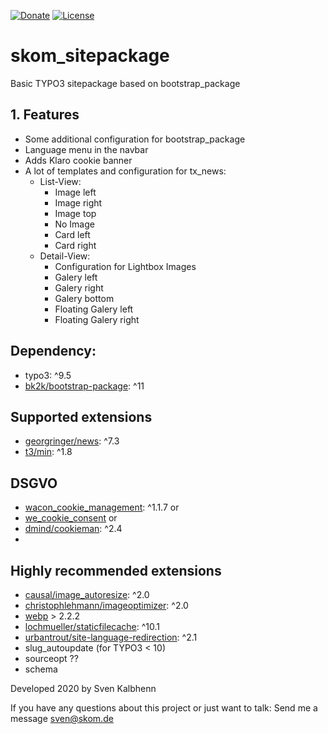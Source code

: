 [![Donate](https://img.shields.io/badge/Donate-PayPal-green.svg)](https://PayPal.me/SvenKalbhenn)
[![License](https://poser.pugx.org/georgringer/news/license)](https://packagist.org/packages/skom/skom-sitepackage)

# skom_sitepackage
Basic TYPO3 sitepackage based on bootstrap_package

## 1. Features
- Some additional configuration for bootstrap_package
- Language menu in the navbar
- Adds Klaro cookie banner
- A lot of templates and configuration for tx_news:
  - List-View:
    - Image left
    - Image right
    - Image top
    - No Image
    - Card left
    - Card right
  - Detail-View:
    - Configuration for Lightbox Images
    - Galery left
    - Galery right
    - Galery bottom
    - Floating Galery left
    - Floating Galery right



## Dependency:
- typo3: ^9.5
- [bk2k/bootstrap-package](https://extensions.typo3.org/extension/bootstrap_package): ^11

## Supported extensions
- [georgringer/news](https://extensions.typo3.org/extension/news): ^7.3
- [t3/min](https://extensions.typo3.org/extension/min): ^1.8

## DSGVO
- [wacon_cookie_management](https://extensions.typo3.org/extension/wacon_cookie_management): ^1.1.7 or
- [we_cookie_consent](https://extensions.typo3.org/extension/we_cookie_consent) or
- [dmind/cookieman](https://extensions.typo3.org/extension/cookieman): ^2.4
-
## Highly recommended extensions
- [causal/image_autoresize](https://extensions.typo3.org/extension/image_autoresize): ^2.0
- [christophlehmann/imageoptimizer](https://extensions.typo3.org/extension/imageoptimizer): ^2.0
- [webp](https://extensions.typo3.org/extension/webp) > 2.2.2
- [lochmueller/staticfilecache](https://extensions.typo3.org/extension/staticfilecache): ^10.1
- [urbantrout/site-language-redirection](https://extensions.typo3.org/extension/site_language_redirection): ^2.1
- slug_autoupdate (for TYPO3 < 10)
- sourceopt ??
- schema

Developed 2020 by Sven Kalbhenn

If you have any questions about this project or just want to talk:
Send me a message [sven@skom.de](mailto:sven@skom.de)
